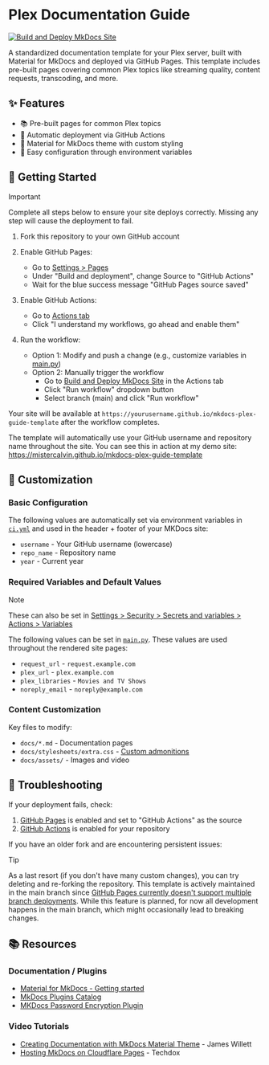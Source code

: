 # Plex Documentation Guide

[![Build and Deploy MkDocs Site](https://github.com/MisterCalvin/mkdocs-plex-guide-template/actions/workflows/ci.yml/badge.svg)](https://github.com/MisterCalvin/mkdocs-plex-guide-template/actions/workflows/ci.yml)

A standardized documentation template for your Plex server, built with Material for MkDocs and deployed via GitHub Pages. This template includes pre-built pages covering common Plex topics like streaming quality, content requests, transcoding, and more.

## ✨ Features
- 📚 Pre-built pages for common Plex topics
- 🔄 Automatic deployment via GitHub Actions
- 🎨 Material for MkDocs theme with custom styling
- 🔧 Easy configuration through environment variables

## 🚀 Getting Started
> [!IMPORTANT]
> Complete all steps below to ensure your site deploys correctly. Missing any step will cause the deployment to fail.

1. Fork this repository to your own GitHub account

2. Enable GitHub Pages:
   * Go to [Settings > Pages](../../settings/pages)
   * Under "Build and deployment", change Source to "GitHub Actions"
   * Wait for the blue success message "GitHub Pages source saved"

3. Enable GitHub Actions:
   * Go to [Actions tab](../../actions)
   * Click "I understand my workflows, go ahead and enable them"

4. Run the workflow:
   * Option 1: Modify and push a change (e.g., customize variables in [main.py](main.py))
   * Option 2: Manually trigger the workflow
     * Go to [Build and Deploy MkDocs Site](../../actions/workflows/ci.yml) in the Actions tab
     * Click "Run workflow" dropdown button
     * Select branch (main) and click "Run workflow"

Your site will be available at `https://yourusername.github.io/mkdocs-plex-guide-template` after the workflow completes.

The template will automatically use your GitHub username and repository name throughout the site. You can see this in action at my demo site: https://mistercalvin.github.io/mkdocs-plex-guide-template

## 📝 Customization

### Basic Configuration
The following values are automatically set via environment variables in [`ci.yml`](.github/workflows/ci.yml) and used in the header + footer of your MKDocs site:
- `username` - Your GitHub username (lowercase)
- `repo_name` - Repository name
- `year` - Current year

### Required Variables and Default Values
> [!NOTE]
> These can also be set in [Settings > Security > Secrets and variables > Actions > Variables](../../settings/variables/actions)

The following values can be set in [`main.py`](main.py). These values are used throughout the rendered site pages:
- `request_url` - `request.example.com`
- `plex_url` - `plex.example.com`
- `plex_libraries` - `Movies and TV Shows`
- `noreply_email` - `noreply@example.com`

### Content Customization
Key files to modify:
- `docs/*.md` - Documentation pages
- `docs/stylesheets/extra.css` - [Custom admonitions](https://squidfunk.github.io/mkdocs-material/reference/admonitions/#custom-admonitions)
- `docs/assets/` - Images and video

## 🔧 Troubleshooting

If your deployment fails, check:
1. [GitHub Pages](../../settings/pages) is enabled and set to "GitHub Actions" as the source
2. [GitHub Actions](../../actions) is enabled for your repository

If you have an older fork and are encountering persistent issues:
> [!TIP]
> As a last resort (if you don't have many custom changes), you can try deleting and re-forking the repository. This template is actively maintained in the main branch since [GitHub Pages currently doesn't support multiple branch deployments](https://github.com/orgs/community/discussions/7730#discussioncomment-7603270). While this feature is planned, for now all development happens in the main branch, which might occasionally lead to breaking changes.

## 📚 Resources

### Documentation / Plugins
- [Material for MkDocs - Getting started](https://squidfunk.github.io/mkdocs-material/getting-started/)
- [MkDocs Plugins Catalog](https://github.com/mkdocs/catalog)
- [MKDocs Password Encryption Plugin](https://github.com/unverbuggt/mkdocs-encryptcontent-plugin)

### Video Tutorials
- [Creating Documentation with MkDocs Material Theme](https://www.youtube.com/watch?v=Q-YA_dA8C20) - James Willett
- [Hosting MkDocs on Cloudflare Pages](https://www.youtube.com/watch?v=7-HhLascLuM) - Techdox

